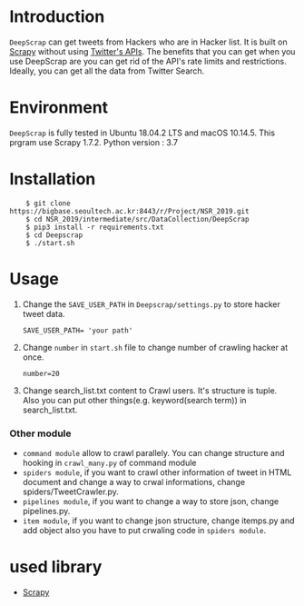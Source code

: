 # Introduction

`DeepScrap` can get tweets from Hackers who are in Hacker list.
It is built on [Scrapy](http://scrapy.org/) without using [Twitter's APIs](https://dev.twitter.com/rest/public).
The benefits that you can get when you use DeepScrap are you can get rid of the API's rate limits and restrictions. Ideally, you can get all the data from Twitter Search.

# Environment

`DeepScrap` is fully tested in Ubuntu 18.04.2 LTS and macOS 10.14.5.
This prgram use Scrapy 1.7.2.
Python version : 3.7

# Installation

```
    $ git clone https://bigbase.seoultech.ac.kr:8443/r/Project/NSR_2019.git
    $ cd NSR_2019/intermediate/src/DataCollection/DeepScrap
    $ pip3 install -r requirements.txt
    $ cd Deepscrap
    $ ./start.sh
```

# Usage

1.  Change the `SAVE_USER_PATH` in `Deepscrap/settings.py` to store hacker tweet data.

        SAVE_USER_PATH= 'your path'

2.  Change `number` in `start.sh` file to change number of crawling hacker at once.

        number=20

3.  Change search_list.txt content to Crawl users. It's structure is tuple.
    Also you can put other things(e.g. keyword(search term)) in search_list.txt.

### Other module

-   `command module` allow to crawl parallely. You can change  structure and hooking in `crawl_many.py` of command module   
-   `spiders module`, if you want to crawl other information of tweet in HTML document and change a way to crwal informations, change spiders/TweetCrawler.py.
-   `pipelines module`, if you want to change a way to store json, change pipelines.py.
-   `item module`, if you want to change json structure, change itemps.py and add object also you have to put crwaling code in `spiders module`.

# used library

-   [Scrapy](https://scrapy.org/)
